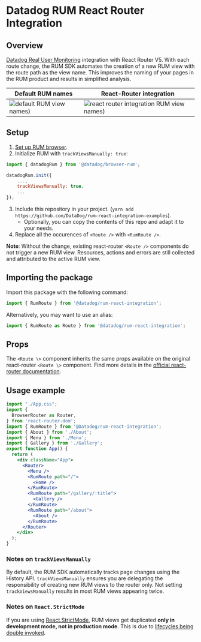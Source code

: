 # Datadog RUM React Router Integration

## Overview
[Datadog Real User Monitoring](https://www.datadoghq.com/product/real-user-monitoring/) integration with React Router V5. With each route change, the RUM SDK automates the creation of a new RUM view with the route path as the view name. This improves the naming of your pages in the RUM product and results in simplified analysis.

| Default RUM names                                                                                                                                                     | React-Router integration                                                                                                                                                          |
|------------------------------------------------------------------------------------------------------------------------------------------------------------------|-----------------------------------------------------------------------------------------------------------------------------------------------------------------------------------|
| ![default RUM view names)](https://p-qkfgo2.t2.n0.cdn.getcloudapp.com/items/jkuPxAbd/736233cf-b448-4b71-9cd1-52bb7183fc1c.png?v=d45828ff76ac00dec333aba5077781cb) | ![react router integration RUM view names)](https://p-qkfgo2.t2.n0.cdn.getcloudapp.com/items/yAurdJOW/8bacc9e5-5361-4836-9c85-ab8bb53ed40f.png?v=ab2dd75359a2cb3c16dc2c8c3a82493c) |

## Setup
1. [Set up RUM browser](https://docs.datadoghq.com/real_user_monitoring/browser/#setup).
2. Initialize RUM with `trackViewsManually: true`:
```javascript
import { datadogRum } from '@datadog/browser-rum';

datadogRum.init({
    ...,
    trackViewsManually: true,
    ...
});
```
3. Include this repository in your project. (`yarn add https://github.com/DataDog/rum-react-integration-examples`).
   + Optionally, you can copy the contents of this repo and adapt it to your needs. 
4. Replace all the occurences of `<Route />` with `<RumRoute />`.

**Note**: Without the change, existing react-router `<Route />` components do not trigger a new RUM view. Resources, actions and errors are still collected and attributed to the active RUM view.

## Importing the package
Import this package with the following command:
```javascript
import { RumRoute } from '@datadog/rum-react-integration';
```

Alternatively, you may want to use an alias:
```javascript
import { RumRoute as Route } from '@datadog/rum-react-integration';
```

## Props
The `<Route \>` component inherits the same props available on the original react-router `<Route \>` component. Find more details in the [official react-router documentation](https://reactrouter.com/web/api/Route).

## Usage example
```jsx
import "./App.css";
import {
  BrowserRouter as Router,
} from 'react-router-dom';
import { RumRoute } from '@Datadog/rum-react-integration';
import { About } from './About';
import { Menu } from './Menu';
import { Gallery } from './Gallery';
export function App() {
  return (
    <div className="App">
      <Router>
        <Menu />
        <RumRoute path="/">
          <Home />
        </RumRoute>
        <RumRoute path="/gallery/:title">
          <Gallery />
        </RumRoute>
        <RumRoute path="/about">
          <About />
        </RumRoute>
      </Router>
    </div>
  );
}
```

### Notes on `trackViewsManually`
By default, the RUM SDK automatically tracks page changes using the History API. `trackViewsManually` ensures you are delegating the responsibility of creating new RUM views to the router only. Not setting `trackViewsManually` results in most RUM views appearing twice.

### Notes on `React.StrictMode`
If you are using [React.StrictMode](https://reactjs.org/docs/strict-mode.html), RUM views get duplicated **only in development mode, not in production mode**. This is due to [lifecycles being double invoked](https://reactjs.org/docs/strict-mode.html#detecting-unexpected-side-effects).